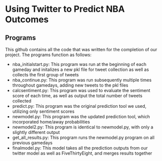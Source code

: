 # Using Twitter to Predict NBA Outcomes

## Programs
This github contains all the code that was written for the completion of our project. The programs function as follows:
- nba_initialstart.py: This program was run at the beginning of each gameday and initalizes a new pkl file for tweet collection as well as collects the first group of tweets
- nba_continue.py: This program was run subsequently multiple times throughout gamedays, adding new tweets to the pkl files
- calcsentiment.py: This program was used to evaluate the sentiment score of each time, as well as output the total number of tweets collected
- predict.py: This program was the original prediction tool we used, utilizing only sentiment scores
- newmodel.py: This program was the updated prediction tool, which incorporated home/away probabilities
- newmodel2.py: This program is identical to newmodel.py, with only a slightly different output
- get_all_results.py: This program runs the newmodel.py program on all previous gamedays
- finalmodel.py: This model takes all the prediction outputs from our twitter model as well as FiveThirtyEight, and merges results together
